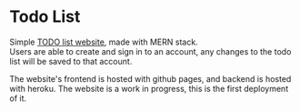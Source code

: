 # Todo List
Simple [TODO list website](https://nycrat.github.io/todo-list), made with MERN stack.  
Users are able to create and sign in to an account, any changes to the todo list will be saved to that account.  

The website's frontend is hosted with github pages, and backend is hosted with heroku. The website is a work in progress, this is the first deployment of it.
